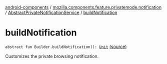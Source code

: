 [android-components](../../index.md) / [mozilla.components.feature.privatemode.notification](../index.md) / [AbstractPrivateNotificationService](index.md) / [buildNotification](./build-notification.md)

# buildNotification

`abstract fun Builder.buildNotification(): `[`Unit`](https://kotlinlang.org/api/latest/jvm/stdlib/kotlin/-unit/index.html) [(source)](https://github.com/mozilla-mobile/android-components/blob/master/components/feature/privatemode/src/main/java/mozilla/components/feature/privatemode/notification/AbstractPrivateNotificationService.kt#L53)

Customizes the private browsing notification.

